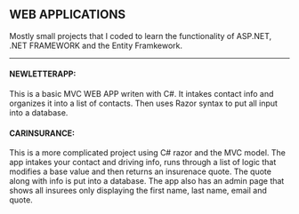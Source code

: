 ## WEB APPLICATIONS
Mostly small projects that I coded to learn the functionality of ASP.NET, .NET FRAMEWORK and the Entity Framkework.
***
#### NEWLETTERAPP: 
This is a basic MVC WEB APP writen with C#. It intakes contact info and organizes it into a list of contacts. 
Then uses Razor syntax to put all input into a database.

#### CARINSURANCE: 
This is a more complicated project using C# razor and the MVC model. The app intakes your contact and driving info, 
runs through a list of logic that modifies a base value and then returns an insurenace quote. The quote along with 
info is put into a database. The app also has an admin page that shows all insurees only displaying the first name, 
last name, email and quote.
